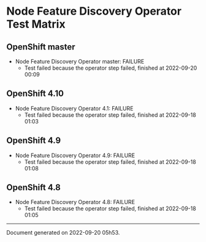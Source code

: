 
Node Feature Discovery Operator Test Matrix
===========================================

OpenShift master
----------------



* Node Feature Discovery Operator master: FAILURE
  - Test failed because the operator step failed, finished at 2022-09-20 00:09






OpenShift 4.10
--------------



* Node Feature Discovery Operator 4.1: FAILURE
  - Test failed because the operator step failed, finished at 2022-09-18 01:03






OpenShift 4.9
-------------



* Node Feature Discovery Operator 4.9: FAILURE
  - Test failed because the operator step failed, finished at 2022-09-18 01:08






OpenShift 4.8
-------------



* Node Feature Discovery Operator 4.8: FAILURE
  - Test failed because the operator step failed, finished at 2022-09-18 01:05






---
Document generated on 2022-09-20 05h53.
